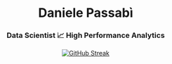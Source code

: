 <h1 align="center">Daniele Passabì</h1>

<h3 align="center">Data Scientist 📈 High Performance Analytics</h3>

<div align="center">

[![GitHub Streak](http://github-readme-streak-stats.herokuapp.com?user=danielepassabi&theme=dark&background=000000)](https://git.io/streak-stats)
  
</div>
